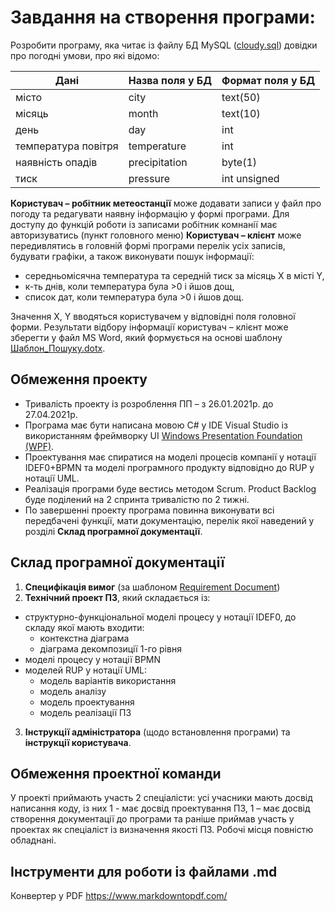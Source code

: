 # Завдання на створення програми:

Розробити програму, яка читає із файлу БД MySQL ([cloudy.sql]) довідки про погодні умови, про які відомо:
 
| Дані | Назва поля у БД | Формат поля у БД |
| ------ | ------ | ------ |
| місто | city | text(50) |
| місяць | month | text(10) |
| день | day | int |
| температура повітря | temperature | int |
| наявність опадів | precipitation | byte(1) |
| тиск | pressure | int unsigned |


**Користувач – робітник метеостанції** може додавати записи у файл про погоду та редагувати наявну інформацію у формі програми. Для доступу до функцій роботи із записами робітник комнанії має авторизуватись (пункт головного меню)
**Користувач – клієнт** може передивлятись в головній формі програми перелік усіх записів, будувати графіки, а також виконувати пошук інформації:
- середньомісячна температура та середній тиск за місяць Х в місті Y,
- к-ть днів, коли температура була >0 і йшов дощ,
- список дат, коли температура була >0 і йшов дощ.

Значення X, Y вводяться користувачем у відповідні поля головної форми. 
Результати відбору інформації користувач – клієнт може зберегти у файл MS Word, який формується на основі шаблону [Шаблон_Пошуку.dotx].

## Обмеження проекту
- Тривалість проекту із розроблення ПП – з 26.01.2021р. до 27.04.2021р.
- Програма має бути написана мовою C# у IDE Visual Studio із використанням фреймворку UI [Windows Presentation Foundation (WPF)]. 
- Проектування має спиратися на моделі процесів компанії у нотації IDEF0+BPMN та моделі програмного продукту відповідно до RUP у нотації UML.
- Реалізація програми буде вестись методом Scrum. Product Backlog буде поділений на 2 спринта тривалістю по 2 тижні.
- По завершенні проекту програма повинна виконувати всі передбачені функції, мати документацію, перелік якої наведений у розділі **Склад програмної документації**.

## Склад програмної документації
1. **Специфікація вимог** (за шаблоном [Requirement Document])
2. **Технічний проект ПЗ**, який складається із:
- структурно-функціональної моделі процесу у нотації IDEF0, до складу якої мають входити:
    + контекстна діаграма
    + діаграма декомпозиції 1-го рівня
- моделі процесу у нотації BPMN	
- моделей RUP у нотації UML:
    + модель варіантів використання
    + модель аналізу
    + модель проектування
    + модель реалізації ПЗ
 3. **Інструкції адміністратора** (щодо встановлення програми) та **інструкції користувача**.

## Обмеження проектної команди

У проекті приймають участь 2 спеціалісти: усі учасники мають досвід написання коду, із них 1 - має досвід проектування ПЗ, 1 – має досвід створення документації до програми та раніше приймав участь у проектах як спеціаліст із визначення якості ПЗ.
Робочі місця повністю обладнані.

## Інструменти для роботи із файлами .md
Конвертер у PDF https://www.markdowntopdf.com/

[//]: # (Нижче наведені посилання, які використовуються в тексті)


   [cloudy.sql]: <https://github.com/godlyfrenemy/DataBase/blob/master/cloudy.sql>
   [Шаблон_Пошуку.dotx]: <https://github.com/godlyfrenemy/DataBase/blob/master/Шаблон_Пошуку.dotx>
   [Windows Presentation Foundation (WPF)]: <https://docs.microsoft.com/en-us/dotnet/framework/wpf/getting-started/>
   [Requirement Document]: <https://business.esa.int/sites/default/files/RD%20Template.docx>
